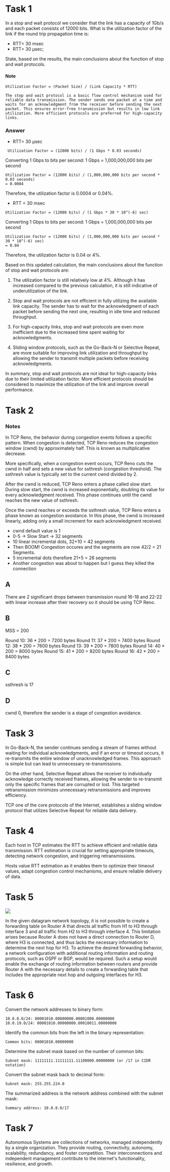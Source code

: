 
# Task 1
In a stop and wait protocol we consider that the link has a capacity of 1Gb/s and each packet consists of 12000 bits.
What is the utilization factor of the link if the round trip propagation time is:

* RTT= 30 msec
* RTT= 30  μsec;

State, based on the results, the main conclusions about the function of stop and wait protocols.

#### Note

```
Utilization Factor = (Packet Size) / (Link Capacity * RTT)
```

```
The stop and wait protocol is a basic flow control mechanism used for reliable data transmission. The sender sends one packet at a time and waits for an acknowledgment from the receiver before sending the next packet. This ensures error-free transmission but results in low link utilization. More efficient protocols are preferred for high-capacity links.
```

### Answer

* RTT= 30 μsec
```
 Utilization Factor = (12000 bits) / (1 Gbps * 0.03 seconds)
```

Converting 1 Gbps to bits per second: 1 Gbps = 1,000,000,000 bits per second
```
Utilization Factor = (12000 bits) / (1,000,000,000 bits per second * 0.03 seconds)
= 0.0004
```


Therefore, the utilization factor is 0.0004 or 0.04%.

* RTT = 30 msec
```
Utilization Factor = (12000 bits) / (1 Gbps * 30 * 10^(-6) sec)
```

Converting 1 Gbps to bits per second: 1 Gbps = 1,000,000,000 bits per second
```
Utilization Factor = (12000 bits) / (1,000,000,000 bits per second * 30 * 10^(-6) sec)
= 0.04
```

Therefore, the utilization factor is 0.04 or 4%.

Based on this updated calculation, the main conclusions about the function of stop and wait protocols are:

1. The utilization factor is still relatively low at 4%. Although it has increased compared to the previous calculation, it is still indicative of underutilization of the link.
    
2. Stop and wait protocols are not efficient in fully utilizing the available link capacity. The sender has to wait for the acknowledgment of each packet before sending the next one, resulting in idle time and reduced throughput.
    
3. For high-capacity links, stop and wait protocols are even more inefficient due to the increased time spent waiting for acknowledgments.
    
4. Sliding window protocols, such as the Go-Back-N or Selective Repeat, are more suitable for improving link utilization and throughput by allowing the sender to transmit multiple packets before receiving acknowledgments.
    
In summary, stop and wait protocols are not ideal for high-capacity links due to their limited utilization factor. More efficient protocols should be considered to maximize the utilization of the link and improve overall performance.

# Task 2

### Notes
In TCP Reno, the behavior during congestion events follows a specific pattern. When congestion is detected, TCP Reno reduces the congestion window (cwnd) by approximately half. This is known as multiplicative decrease.

More specifically, when a congestion event occurs, TCP Reno cuts the cwnd in half and sets a new value for ssthresh (congestion threshold). The ssthresh value is typically set to the current cwnd divided by 2.

After the cwnd is reduced, TCP Reno enters a phase called slow start. During slow start, the cwnd is increased exponentially, doubling its value for every acknowledgment received. This phase continues until the cwnd reaches the new value of ssthresh.

Once the cwnd reaches or exceeds the ssthresh value, TCP Reno enters a phase known as congestion avoidance. In this phase, the cwnd is increased linearly, adding only a small increment for each acknowledgment received.

* cwnd default value is 1
* 0-5 -> Slow Start -> 32 segments
* 10 linear incremental dots, 32+10 = 42 segments
* Then BOOM! Congestion occures and the segments are now 42/2 = 21 Segments.
* 5 incremental dots therefore 21+5 = 26 segments
* Another congestion was about to happen but I guess they killed the connection

## A
There are 2 significant drops between transmission round 16-18 and 22-22 with linear increase after their recovery so it should be using TCP Reno.

## B
MSS = 200

Round 10: 36 * 200 = 7200 bytes
Round 11: 37 * 200 = 7400 bytes
Round 12: 38 * 200 = 7600 bytes
Round 13: 39 * 200 = 7800 bytes
Round 14: 40 * 200 = 8000 bytes
Round 15: 41 * 200 = 8200 bytes
Round 16: 42 * 200 = 8400 bytes

## C
ssthresh is 17

## D
cwnd 0, therefore the sender is a stage of congestion avoidance.

# Task 3

In Go-Back-N, the sender continues sending a stream of frames without waiting for individual acknowledgments, and if an error or timeout occurs, it re-transmits the entire window of unacknowledged frames. This approach is simple but can lead to unnecessary re-transmissions. 

On the other hand, Selective Repeat allows the receiver to individually acknowledge correctly received frames, allowing the sender to re-transmit only the specific frames that are corrupted or lost. This targeted retransmission minimizes unnecessary retransmissions and improves efficiency. 

TCP one of the core protocols of the Internet, establishes a sliding window protocol that utilizes Selective Repeat for reliable data delivery.

# Task 4

Each host in TCP estimates the RTT to achieve efficient and reliable data transmission.
RTT estimation is crucial for setting appropriate timeouts, detecting network congestion, and triggering retransmissions.

Hosts value RTT estimation as it enables them to optimize their timeout values, adapt congestion control mechanisms, and ensure reliable delivery of data.

# Task 5

![](../../assets/simple_network.png)

In the given datagram network topology, it is not possible to create a forwarding table on Router A that directs all traffic from H1 to H3 through interface 3 and all traffic from H2 to H3 through interface 4. This limitation arises because Router A does not have a direct connection to Router D, where H3 is connected, and thus lacks the necessary information to determine the next hop for H3. To achieve the desired forwarding behavior, a network configuration with additional routing information and routing protocols, such as OSPF or BGP, would be required. Such a setup would enable the exchange of routing information between routers and provide Router A with the necessary details to create a forwarding table that includes the appropriate next hop and outgoing interfaces for H3.


# Task 6

Convert the network addresses to binary form:

```
10.0.8.0/24: 00001010.00000000.00001000.00000000
10.0.19.0/24: 00001010.00000000.00010011.00000000

```

Identify the common bits from the left in the binary representation:

```
Common bits: 00001010.00000000
```


Determine the subnet mask based on the number of common bits:

```
Subnet mask: 11111111.11111111.11100000.00000000 (or /17 in CIDR notation)
```

Convert the subnet mask back to decimal form:

```
Subnet mask: 255.255.224.0
```


The summarized address is the network address combined with the subnet mask:

```
Summary address: 10.0.8.0/17
```



# Task 7
 Autonomous Systems are collections of networks, managed independently by a single organization. They provide routing, connectivity, autonomy, scalability, redundancy, and foster competition. Their interconnections and independent management contribute to the internet's functionality, resilience, and growth.